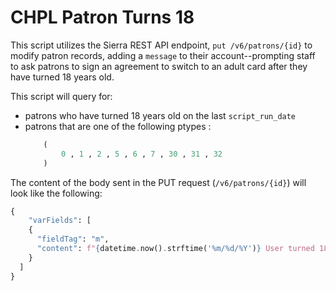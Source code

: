 # CHPL Patron Turns 18

This script utilizes the Sierra REST API endpoint, `put /v6/patrons/{id}` to modify patron records, adding a `message` to their account--prompting staff to ask patrons to sign an agreement to switch to an adult card after they have turned 18 years old.

This script will query for:

* patrons who have turned 18 years old on the last `script_run_date`
* patrons that are one of the following ptypes : 
    ```python
        (
            0 , 1 , 2 , 5 , 6 , 7 , 30 , 31 , 32
        )
    ```

The content of the body sent in the PUT request (`/v6/patrons/{id}`) will look like the following:

```python
{
    "varFields": [
    {
      "fieldTag": "m",
      "content": f"{datetime.now().strftime('%m/%d/%Y')} User turned 18.  Need agreement signed."
    }
  ]
}
```
